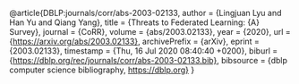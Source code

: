 @article{DBLP:journals/corr/abs-2003-02133,
  author    = {Lingjuan Lyu and
               Han Yu and
               Qiang Yang},
  title     = {Threats to Federated Learning: {A} Survey},
  journal   = {CoRR},
  volume    = {abs/2003.02133},
  year      = {2020},
  url       = {https://arxiv.org/abs/2003.02133},
  archivePrefix = {arXiv},
  eprint    = {2003.02133},
  timestamp = {Thu, 16 Jul 2020 08:40:40 +0200},
  biburl    = {https://dblp.org/rec/journals/corr/abs-2003-02133.bib},
  bibsource = {dblp computer science bibliography, https://dblp.org}
}